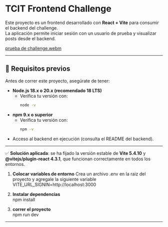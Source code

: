 # TCIT Frontend Challenge

Este proyecto es un frontend desarrollado con **React + Vite** para consumir el backend del challenge.  
La aplicación permite iniciar sesión con un usuario de prueba y visualizar posts desde el backend.

[prueba de challenge.webm](https://github.com/user-attachments/assets/56e0ce42-fcb9-487f-8667-e2044ba572e3)


---

## 🚀 **Requisitos previos**

Antes de correr este proyecto, asegúrate de tener:

- **Node.js 18.x o 20.x (recomendado 18 LTS)**  
  - Verifica tu versión con:
    ```bash
    node -v
    ```
- **npm 9.x o superior**  
  - Verifica tu versión con:
    ```bash
    npm -v
    ```
- Acceso al backend en ejecución (consulta el README del backend).

---

✅ **Solución aplicada**: se ha fijado la versión estable de **Vite 5.4.10** y **@vitejs/plugin-react 4.3.1**, que funcionan correctamente en todos los entornos.

1. **Colocar variables de entorno**
 Crea un archivo .env en la raiz del proyecto y agregale la siguiente variable
 VITE_URL_SIGNIN=http://localhost:3000

2. **Instalar dependencias**  
  npm install

3. **correr el proyecto**  
  npm run dev

---
